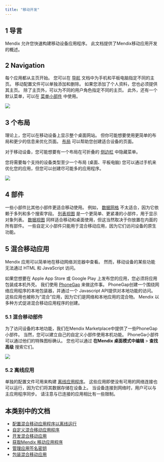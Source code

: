 ```yaml
---
title: "移动开发"
---
```


## 1 导言

Mendix 允许您快速构建移动设备应用程序。 此文档提供了Mendix移动应用开发的概述。

## 2 Navigation

每个应用都从主页开始。 您可以在 [导航](navigation) 文档中为手机和平板电脑指定不同的主页。 移动配置文件可以单独添加和删除。 如果您添加了个人资料，您也必须提供其主页。 除了主页外，可以为不同的用户角色指定不同的主页。 此外，还有一个默认菜单，可以在 [菜单小部件](menu-widgets) 中使用。

![](attachments/modeler-core/18582284.png)

## 3 个布局

理论上，您可以在移动设备上显示整个桌面网站。 但你可能想要使用更简单的布局和更少的信息来优化页面。 [布局](layout) 可以帮助您创建适合设备的页面。

对于移动设备，您可能想要有一个布局在可折叠的 [侧边栏](sidebar-toggle-button) 中隐藏菜单。

您将需要每个支持的设备类型至少一个布局 (桌面、平板电脑) 您可以通过手机来优化您的应用，但您可以创建尽可能多的应用程序。

![](attachments/modeler-core/16844053.png)

## 4 部件

一些小部件比其他小部件更适合移动使用。 例如， [数据网格](data-grid) 不太适合，因为它依赖于多列和多个搜索字段。 [列表视图](list-view) 是一个更简单、更紧凑的小部件，用于显示对象列表。 [数据视图](data-view) 同样适合移动和桌面使用，但这当然取决于你放置在内面的所有部件。 一些自定义小部件只能用于混合移动应用，因为它们访问设备的原生功能。

## 5 混合移动应用

Mendix 应用可以简单地在移动网络浏览器中查看。 然而，移动设备的某些功能无法通过 HTML 和 JavaScript 访问。

如果您想要在 Apple App Store 或 Google Play 上发布您的应用，您必须将应用包装成本机外壳。 我们使用 [PhoneGap](http://phonegap.com/) 来做这件事。 PhoneGap创建一个围绕网络应用程序的本地包装器，并通过一个 Javascript API提供对本地功能的访问。 这些应用也被称为“混合”应用，因为它们是网络和本地应用的混合物。 Mendix 以多种方式促进混合移动应用程序的创建。

### 5.1 混合移动部件

为了访问设备的本地功能，我们在Mendix Marketplace中提供了一些PhoneGap小部件。 当然，您可以建立自己的自定义小部件使用本机功能。 PhoneGa小部件可以通过他们的特殊图标确认。 您也可以通过 **在Mendix 桌面模式中编辑** > **查找高级** 搜索它们。

![](attachments/modeler-core/16844052.png)

### 5.2 离线应用

单独的配置文件可用来构建 [离线应用程序](offline)。 这些应用即使没有可用的网络连接也可以运行，因为它们将其数据存储在设备上。 当设备连接到网络时，用户可以与主应用程序同步。 请注意与已连接的应用相比有一些限制。

## 本类别中的文档

* [配置混合移动应用程序以离线运行](configuring-hybrid-mobile-apps-to-run-offline)
* [自定义混合移动应用程序](customizing-hybrid-mobile-apps)
* [开发混合移动应用](开发混合移动应用)
* [获取Mendix 移动应用程序](getting-the-mendix-app)
* [管理应用签名密钥](managing-app-signing-keys)
* [包装混合移动应用](packaging-hybrid-mobile-apps)
